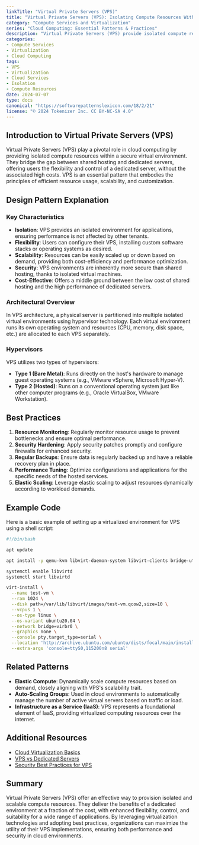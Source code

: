 ```yaml
---
linkTitle: "Virtual Private Servers (VPS)"
title: "Virtual Private Servers (VPS): Isolating Compute Resources Within a Virtual Private Environment"
category: "Compute Services and Virtualization"
series: "Cloud Computing: Essential Patterns & Practices"
description: "Virtual Private Servers (VPS) provide isolated compute resources within a virtual private environment, offering flexibility, customization, and control similar to dedicated servers but at a lower cost and with greater efficiency."
categories:
- Compute Services
- Virtualization
- Cloud Computing
tags:
- VPS
- Virtualization
- Cloud Services
- Isolation
- Compute Resources
date: 2024-07-07
type: docs
canonical: "https://softwarepatternslexicon.com/18/2/21"
license: "© 2024 Tokenizer Inc. CC BY-NC-SA 4.0"
---
```


## Introduction to Virtual Private Servers (VPS)

Virtual Private Servers (VPS) play a pivotal role in cloud computing by providing isolated compute resources within a secure virtual environment. They bridge the gap between shared hosting and dedicated servers, offering users the flexibility and control of a dedicated server, without the associated high costs. VPS is an essential pattern that embodies the principles of efficient resource usage, scalability, and customization.

## Design Pattern Explanation

### Key Characteristics

- **Isolation**: VPS provides an isolated environment for applications, ensuring performance is not affected by other tenants.
- **Flexibility**: Users can configure their VPS, installing custom software stacks or operating systems as desired.
- **Scalability**: Resources can be easily scaled up or down based on demand, providing both cost-efficiency and performance optimization.
- **Security**: VPS environments are inherently more secure than shared hosting, thanks to isolated virtual machines.
- **Cost-Effective**: Offers a middle ground between the low cost of shared hosting and the high performance of dedicated servers.

### Architectural Overview

In VPS architecture, a physical server is partitioned into multiple isolated virtual environments using hypervisor technology. Each virtual environment runs its own operating system and resources (CPU, memory, disk space, etc.) are allocated to each VPS separately.


### Hypervisors

VPS utilizes two types of hypervisors:

- **Type 1 (Bare Metal)**: Runs directly on the host's hardware to manage guest operating systems (e.g., VMware vSphere, Microsoft Hyper-V).
- **Type 2 (Hosted)**: Runs on a conventional operating system just like other computer programs (e.g., Oracle VirtualBox, VMware Workstation).

## Best Practices

1. **Resource Monitoring**: Regularly monitor resource usage to prevent bottlenecks and ensure optimal performance.
2. **Security Hardening**: Apply security patches promptly and configure firewalls for enhanced security.
3. **Regular Backups**: Ensure data is regularly backed up and have a reliable recovery plan in place.
4. **Performance Tuning**: Optimize configurations and applications for the specific needs of the hosted services.
5. **Elastic Scaling**: Leverage elastic scaling to adjust resources dynamically according to workload demands.

## Example Code

Here is a basic example of setting up a virtualized environment for VPS using a shell script:

```bash
#!/bin/bash

apt update

apt install -y qemu-kvm libvirt-daemon-system libvirt-clients bridge-utils

systemctl enable libvirtd
systemctl start libvirtd

virt-install \
  --name test-vm \
  --ram 1024 \
  --disk path=/var/lib/libvirt/images/test-vm.qcow2,size=10 \
  --vcpus 1 \
  --os-type linux \
  --os-variant ubuntu20.04 \
  --network bridge=virbr0 \
  --graphics none \
  --console pty,target_type=serial \
  --location 'http://archive.ubuntu.com/ubuntu/dists/focal/main/installer-amd64/' \
  --extra-args 'console=ttyS0,115200n8 serial'
```

## Related Patterns

- **Elastic Compute**: Dynamically scale compute resources based on demand, closely aligning with VPS's scalability trait.
- **Auto-Scaling Groups**: Used in cloud environments to automatically manage the number of active virtual servers based on traffic or load.
- **Infrastructure as a Service (IaaS)**: VPS represents a foundational element of IaaS, providing virtualized computing resources over the internet.

## Additional Resources

- [Cloud Virtualization Basics](https://cloudprovider.com/virtualization-basics)
- [VPS vs Dedicated Servers](https://cloudprovider.com/vps-vs-dedicated)
- [Security Best Practices for VPS](https://cloudprovider.com/vps-security)

## Summary

Virtual Private Servers (VPS) offer an effective way to provision isolated and scalable compute resources. They deliver the benefits of a dedicated environment at a fraction of the cost, with enhanced flexibility, control, and suitability for a wide range of applications. By leveraging virtualization technologies and adopting best practices, organizations can maximize the utility of their VPS implementations, ensuring both performance and security in cloud environments.
